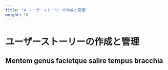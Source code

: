 ```yaml
---
title: "4.ユーザーストーリーの作成と管理"
weight: 10
---
```


# ユーザーストーリーの作成と管理

## Mentem genus facietque salire tempus bracchia
